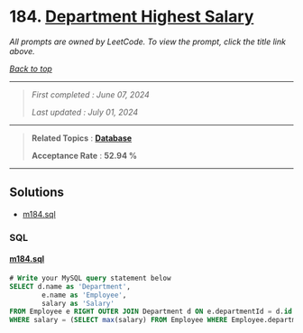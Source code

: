 # 184. [Department Highest Salary](<https://leetcode.com/problems/department-highest-salary>)

*All prompts are owned by LeetCode. To view the prompt, click the title link above.*

*[Back to top](<../README.md>)*

------

> *First completed : June 07, 2024*
>
> *Last updated : July 01, 2024*

------

> **Related Topics** : **[Database](<by_topic/Database.md>)**
>
> **Acceptance Rate** : **52.94 %**

------

## Solutions

- [m184.sql](<../my-submissions/m184.sql>)
### SQL
#### [m184.sql](<../my-submissions/m184.sql>)
```SQL
# Write your MySQL query statement below
SELECT d.name as 'Department',
        e.name as 'Employee',
        salary as 'Salary'
FROM Employee e RIGHT OUTER JOIN Department d ON e.departmentId = d.id
WHERE salary = (SELECT max(salary) FROM Employee WHERE Employee.departmentId = e.departmentId)
```

